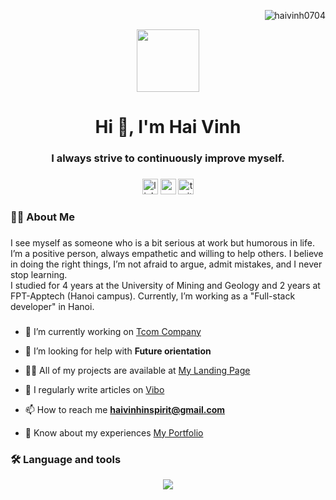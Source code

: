 
<p align="right"> <img src="https://komarev.com/ghpvc/?username=haivinh0704&label=Profile%20views&color=0e75b6&style=flat" alt="haivinh0704" /> </p>
<div id="header" align="center">
  <img src="https://media.giphy.com/media/M9gbBd9nbDrOTu1Mqx/giphy.gif" width="100"/>
</div>
<h1 align="center">Hi 👋, I'm Hai Vinh</h1>
<h3 align="center">I always strive to continuously improve myself.</h3>

###

<div align="center">
  <img src="https://img.shields.io/static/v1?message=LinkedIn&logo=linkedin&label=&color=0077B5&logoColor=white&labelColor=&style=for-the-badge" height="25" alt="linkedin logo"  />
  <img src="https://img.shields.io/static/v1?message=Youtube&logo=youtube&label=&color=FF0000&logoColor=white&labelColor=&style=for-the-badge" height="25" alt="youtube logo"  />
  <img src="https://img.shields.io/static/v1?message=Twitter&logo=twitter&label=&color=1DA1F2&logoColor=white&labelColor=&style=for-the-badge" height="25" alt="twitter logo"  />
</div>

###

<h3 align="left">👩‍💻  About Me</h3>

###

<p align="left">
 I see myself as someone who is a bit serious at work but humorous in life. I’m a positive person, always empathetic and willing to help others. I believe in doing the right things, I’m not afraid to argue, admit mistakes, and I never stop learning.
<br/>
 I studied for 4 years at the University of Mining and Geology and 2 years at FPT-Apptech (Hanoi campus). Currently, I’m working as a "Full-stack developer" in Hanoi.
</p>

###

- 🔭 I’m currently working on [Tcom Company](https://tcom.vn)

- 🤝 I’m looking for help with **Future orientation**

- 👨‍💻 All of my projects are available at [My Landing Page](https://landing-portfolio-vinh.vercel.app/)

- 📝 I regularly write articles on [Vibo](https://viblo.asia/u/haivinh)

- 📫 How to reach me **haivinhinspirit@gmail.com**

- 📄 Know about my experiences [My Portfolio](https://portfolio-haivinh-97.vercel.app/)
<h3 align="left">🛠 Language and tools</h3>
<p align="center">
  <a href="https://skillicons.dev">
    <img src="https://skillicons.dev/icons?i=git,kubernetes,docker,c,vim" />
  </a>
</p>